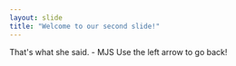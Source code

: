 ```yaml
---
layout: slide
title: "Welcome to our second slide!"
---
```

That's what she said. - MJS
Use the left arrow to go back!